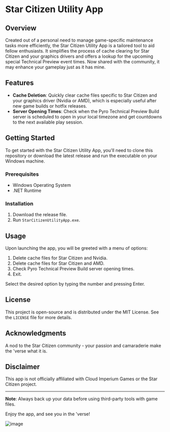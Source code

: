# Star Citizen Utility App

## Overview

Created out of a personal need to manage game-specific maintenance tasks more efficiently, the Star Citizen Utility App is a tailored tool to aid fellow enthusiasts. It simplifies the process of cache clearing for Star Citizen and your graphics drivers and offers a lookup for the upcoming special Technical Preview event times. Now shared with the community, it may enhance your gameplay just as it has mine.

## Features

- **Cache Deletion**: Quickly clear cache files specific to Star Citizen and your graphics driver (Nvidia or AMD), which is especially useful after new game builds or hotfix releases.
- **Server Opening Times**: Check when the Pyro Technical Preview Build server is scheduled to open in your local timezone and get countdowns to the next available play session.

## Getting Started

To get started with the Star Citizen Utility App, you'll need to clone this repository or download the latest release and run the executable on your Windows machine.

### Prerequisites

- Windows Operating System
- .NET Runtime

### Installation

1. Download the release file.
2. Run `StarCitizenUtilityApp.exe`.

## Usage

Upon launching the app, you will be greeted with a menu of options:

1. Delete cache files for Star Citizen and Nvidia.
2. Delete cache files for Star Citizen and AMD.
3. Check Pyro Technical Preview Build server opening times.
4. Exit.

Select the desired option by typing the number and pressing Enter.

## License

This project is open-source and is distributed under the MIT License. See the `LICENSE` file for more details.

## Acknowledgments

A nod to the Star Citizen community - your passion and camaraderie make the 'verse what it is.

## Disclaimer

This app is not officially affiliated with Cloud Imperium Games or the Star Citizen project.

---

**Note**: Always back up your data before using third-party tools with game files.

Enjoy the app, and see you in the 'verse!

![image](https://github.com/rybacki/StarCitizenUtilityApp/assets/10670194/433b78b5-47e7-4a9b-844f-b82f16444e67)

